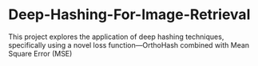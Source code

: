 # Deep-Hashing-For-Image-Retrieval
 This project explores the application of deep hashing techniques, specifically using a novel loss function—OrthoHash combined with Mean Square Error (MSE)
